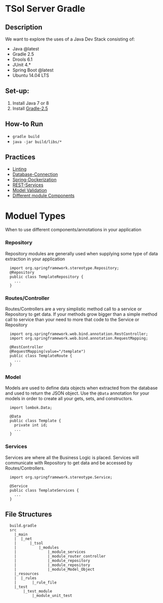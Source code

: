 # TSol Server Gradle

## Description
We want to explore the uses of a Java Dev Stack consisting of:
* Java @latest
* Gradle 2.5
* Drools 6.1
* JUnit 4.*
* Spring Boot @latest
* Ubuntu 14.04 LTS

## Set-up:
1. Install Java 7 or 8
2. Install [Gradle-2.5](http://exponential.io/blog/2015/03/30/install-gradle-on-ubuntu-linux/)

## How-to Run
* `gradle build`
* `java -jar build/libs/*`

## Practices
* [Linting](https://github.com/google/styleguide)
* [Database-Connection](https://spring.io/guides/gs/relational-data-access/)
* [Spring-Dockerization](http://spring.io/guides/gs/spring-boot-docker/)
* [REST-Services](https://spring.io/guides/tutorials/bookmarks/)
* [Model Validation](http://spring.io/guides/gs/validating-form-input/)
* [Different module Components](http://javapapers.com/spring/spring-component-service-repository-controller-difference/)

# Moduel Types
When to use different components/annotations in your application

### Repository
Repository modules are generally used when supplying some type of data
extraction in your application

```
  import org.springframework.stereotype.Repository;
  @Repository
  public class TemplateRepository {
    ...
  }
```

### Routes/Controller
Routes/Controllers are a very simplistic method call to a service or Repository
to get data. If your methods grow bigger than a simple method call to service
than your need to more that code to the Service or Repository

```
  import org.springframework.web.bind.annotation.RestController;
  import org.springframework.web.bind.annotation.RequestMapping;

  @RestController
  @RequestMapping(value="/template")
  public class TemplateRoute {
    ...
  }
```

### Model
Models are used to define data objects when extracted from the database and used
to return the JSON object. Use the `@Data` annotation for your models in order
to create all your gets, sets, and constructors.

```
  import lombok.Data;

  @Data
  public class Template {
    private int id;
    ...
  }
```

### Services
Services are where all the Business Logic is placed. Services will communicate
with Repository to get data and be accessed by Routes/Controllers.

```
  import org.springframework.stereotype.Service;

  @Service
  public class TemplateServices {
    ...
  }
```

## File Structures
```
  build.gradle
  src
    |_main
    |  |_net
    |      |_tsol
    |          |_modules
    |              |_module_services
    |              |_module_router_controller
    |              |_module_repository
    |              |_module_repository
    |              |_module_Model_Object
    |_resources
    |  |_rules
    |       |_rule_file
    |_test
        |_test_module
            |_module_unit_test
```
